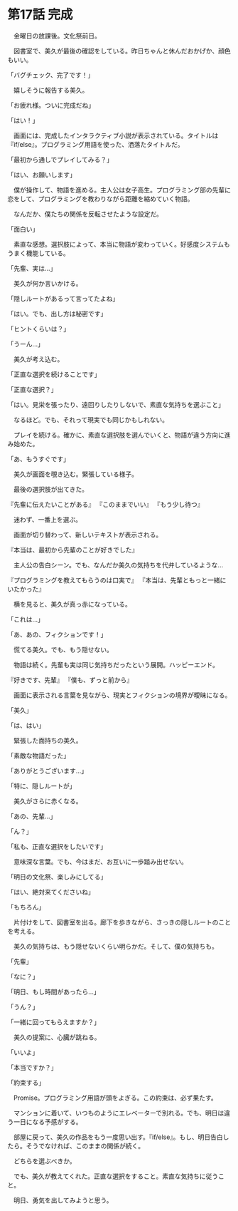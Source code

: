 # 第17話 完成

　金曜日の放課後。文化祭前日。

　図書室で、美久が最後の確認をしている。昨日ちゃんと休んだおかげか、顔色もいい。

「バグチェック、完了です！」

　嬉しそうに報告する美久。

「お疲れ様。ついに完成だね」

「はい！」

　画面には、完成したインタラクティブ小説が表示されている。タイトルは『if/else』。プログラミング用語を使った、洒落たタイトルだ。

「最初から通しでプレイしてみる？」

「はい、お願いします」

　僕が操作して、物語を進める。主人公は女子高生。プログラミング部の先輩に恋をして、プログラミングを教わりながら距離を縮めていく物語。

　なんだか、僕たちの関係を反転させたような設定だ。

「面白い」

　素直な感想。選択肢によって、本当に物語が変わっていく。好感度システムもうまく機能している。

「先輩、実は...」

　美久が何か言いかける。

「隠しルートがあるって言ってたよね」

「はい。でも、出し方は秘密です」

「ヒントくらいは？」

「うーん...」

　美久が考え込む。

「正直な選択を続けることです」

「正直な選択？」

「はい。見栄を張ったり、遠回りしたりしないで、素直な気持ちを選ぶこと」

　なるほど。でも、それって現実でも同じかもしれない。

　プレイを続ける。確かに、素直な選択肢を選んでいくと、物語が違う方向に進み始めた。

「あ、もうすぐです」

　美久が画面を覗き込む。緊張している様子。

　最後の選択肢が出てきた。

『先輩に伝えたいことがある』
『このままでいい』
『もう少し待つ』

　迷わず、一番上を選ぶ。

　画面が切り替わって、新しいテキストが表示される。

『本当は、最初から先輩のことが好きでした』

　主人公の告白シーン。でも、なんだか美久の気持ちを代弁しているような...

『プログラミングを教えてもらうのは口実で』
『本当は、先輩ともっと一緒にいたかった』

　横を見ると、美久が真っ赤になっている。

「これは...」

「あ、あの、フィクションです！」

　慌てる美久。でも、もう隠せない。

　物語は続く。先輩も実は同じ気持ちだったという展開。ハッピーエンド。

『好きです、先輩』
『僕も、ずっと前から』

　画面に表示される言葉を見ながら、現実とフィクションの境界が曖昧になる。

「美久」

「は、はい」

　緊張した面持ちの美久。

「素敵な物語だった」

「ありがとうございます...」

「特に、隠しルートが」

　美久がさらに赤くなる。

「あの、先輩...」

「ん？」

「私も、正直な選択をしたいです」

　意味深な言葉。でも、今はまだ、お互いに一歩踏み出せない。

「明日の文化祭、楽しみにしてる」

「はい、絶対来てくださいね」

「もちろん」

　片付けをして、図書室を出る。廊下を歩きながら、さっきの隠しルートのことを考える。

　美久の気持ちは、もう隠せないくらい明らかだ。そして、僕の気持ちも。

「先輩」

「なに？」

「明日、もし時間があったら...」

「うん？」

「一緒に回ってもらえますか？」

　美久の提案に、心臓が跳ねる。

「いいよ」

「本当ですか？」

「約束する」

　Promise。プログラミング用語が頭をよぎる。この約束は、必ず果たす。

　マンションに着いて、いつものようにエレベーターで別れる。でも、明日は違う一日になる予感がする。

　部屋に戻って、美久の作品をもう一度思い出す。『if/else』。もし、明日告白したら。そうでなければ、このままの関係が続く。

　どちらを選ぶべきか。

　でも、美久が教えてくれた。正直な選択をすること。素直な気持ちに従うこと。

　明日、勇気を出してみようと思う。